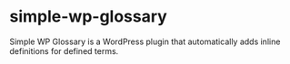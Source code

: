 # simple-wp-glossary
Simple WP Glossary is a WordPress plugin that automatically adds inline definitions for defined terms.
